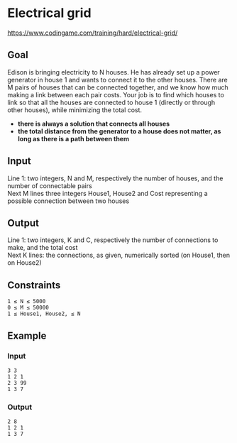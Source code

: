 # Electrical grid
https://www.codingame.com/training/hard/electrical-grid/

## Goal
Edison is bringing electricity to N houses. He has already set up a power generator in house 1 and wants to connect it to the other houses. There are M pairs of houses that can be connected together, and we know how much making a link between each pair costs. Your job is to find which houses to link so that all the houses are connected to house 1 (directly or through other houses), while minimizing the total cost.

* **there is always a solution that connects all houses**
* **the total distance from the generator to a house does not matter, as long as there is a path between them**

## Input
Line 1: two integers, N and M, respectively the number of houses, and the number of connectable pairs <br>
Next M lines three integers House1, House2 and Cost representing a possible connection between two houses

## Output
Line 1: two integers, K and C, respectively the number of connections to make, and the total cost <br>
Next K lines: the connections, as given, numerically sorted (on House1, then on House2)

## Constraints
    1 ≤ N ≤ 5000
    0 ≤ M ≤ 50000
    1 ≤ House1, House2, ≤ N

## Example
### Input
    3 3
    1 2 1
    2 3 99
    1 3 7

### Output
    2 8
    1 2 1
    1 3 7
